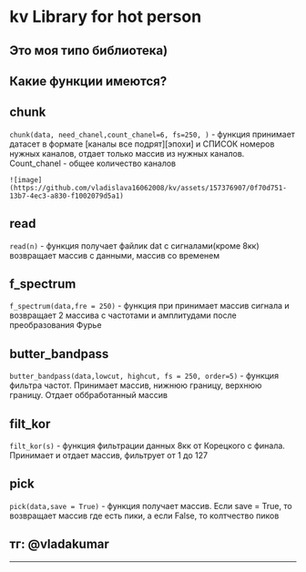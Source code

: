# kv Library for hot person #

## Это моя типо библиотека) ##

## Какие функции имеются? ##
## chunk ##
`chunk(data, need_chanel,count_chanel=6, fs=250, )` - функция принимает датасет в формате [каналы все подрят][эпохи] и СПИСОК номеров нужных каналов, отдает только массив из нужных каналов. Count_chanel - общее количество каналов

    ![image](https://github.com/vladislava16062008/kv/assets/157376907/0f70d751-13b7-4ec3-a830-f1002079d5a1)

## read ##
`read(n)` - функция получает файлик dat с сигналами(кроме 8кк) возвращает массив с данными, массив со временем


##  f_spectrum ##
`f_spectrum(data,fre = 250)` - функция при принимает массив сигнала и возвращает 2 массива с частотами и амплитудами после преобразования Фурье

##  butter_bandpass ##
`butter_bandpass(data,lowcut, highcut, fs = 250, order=5)` - функция фильтра частот. Принимает массив, нижнюю границу, верхнюю границу. Отдает оббработанный массив 

## filt_kor ##
`filt_kor(s)` - функция фильтрации данных 8кк от Корецкого с финала. Принимает и отдает массив, фильтрует от 1 до 127
## pick ##
`pick(data,save = True)` - функция получает массив. Если save = True, то возвращает массив где есть пики, а если False, то колтчество пиков

## тг: @vladakumar ##
    


----------
